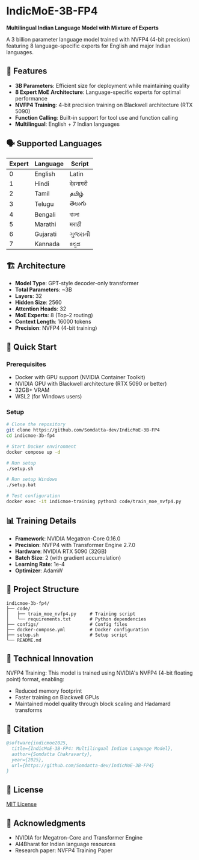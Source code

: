 # IndicMoE-3B-FP4

**Multilingual Indian Language Model with Mixture of Experts**

A 3 billion parameter language model trained with NVFP4 (4-bit precision) featuring 8 language-specific experts for English and major Indian languages.

## 🌟 Features

- **3B Parameters**: Efficient size for deployment while maintaining quality
- **8 Expert MoE Architecture**: Language-specific experts for optimal performance
- **NVFP4 Training**: 4-bit precision training on Blackwell architecture (RTX 5090)
- **Function Calling**: Built-in support for tool use and function calling
- **Multilingual**: English + 7 Indian languages

## 🗣️ Supported Languages

| Expert | Language | Script |
|--------|----------|--------|
| 0 | English | Latin |
| 1 | Hindi | देवनागरी |
| 2 | Tamil | தமிழ் |
| 3 | Telugu | తెలుగు |
| 4 | Bengali | বাংলা |
| 5 | Marathi | मराठी |
| 6 | Gujarati | ગુજરાતી |
| 7 | Kannada | ಕನ್ನಡ |

## 🏗️ Architecture

- **Model Type**: GPT-style decoder-only transformer
- **Total Parameters**: ~3B
- **Layers**: 32
- **Hidden Size**: 2560
- **Attention Heads**: 32
- **MoE Experts**: 8 (Top-2 routing)
- **Context Length**: 16000 tokens
- **Precision**: NVFP4 (4-bit training)

## 🚀 Quick Start

### Prerequisites

- Docker with GPU support (NVIDIA Container Toolkit)
- NVIDIA GPU with Blackwell architecture (RTX 5090 or better)
- 32GB+ VRAM
- WSL2 (for Windows users)

### Setup

```bash
# Clone the repository
git clone https://github.com/Somdatta-dev/IndicMoE-3B-FP4
cd indicmoe-3b-fp4

# Start Docker environment
docker compose up -d

# Run setup
./setup.sh

# Run setup Windows
./setup.bat

# Test configuration
docker exec -it indicmoe-training python3 code/train_moe_nvfp4.py
```

## 📊 Training Details

- **Framework**: NVIDIA Megatron-Core 0.16.0
- **Precision**: NVFP4 with Transformer Engine 2.7.0
- **Hardware**: NVIDIA RTX 5090 (32GB)
- **Batch Size**: 2 (with gradient accumulation)
- **Learning Rate**: 1e-4
- **Optimizer**: AdamW

## 📁 Project Structure

```
indicmoe-3b-fp4/
├── code/
│   ├── train_moe_nvfp4.py     # Training script
│   └── requirements.txt       # Python dependencies
├── configs/                   # Config files
├── docker-compose.yml         # Docker configuration
├── setup.sh                   # Setup script
└── README.md
```

## 🔬 Technical Innovation

NVFP4 Training: This model is trained using NVIDIA's NVFP4 (4-bit floating point) format, enabling:

- Reduced memory footprint
- Faster training on Blackwell GPUs
- Maintained model quality through block scaling and Hadamard transforms

## 📝 Citation

```bibtex
@software{indicmoe2025,
  title={IndicMoE-3B-FP4: Multilingual Indian Language Model},
  author={Somdatta Chakravarty},
  year={2025},
  url={https://github.com/Somdatta-dev/IndicMoE-3B-FP4}
}
```

## 📄 License

[MIT License](LICENSE)

## 🙏 Acknowledgments

- NVIDIA for Megatron-Core and Transformer Engine
- AI4Bharat for Indian language resources
- Research paper: NVFP4 Training Paper